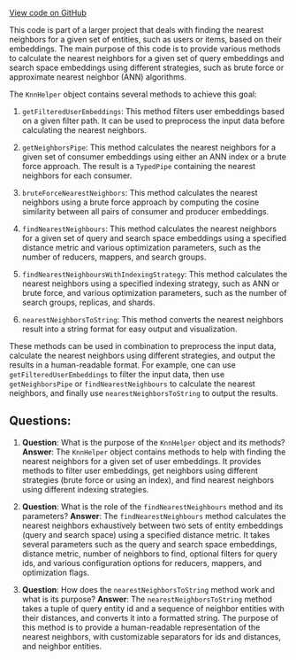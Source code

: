 [View code on GitHub](https://github.com/misbahsy/the-algorithm/ann/src/main/scala/com/twitter/ann/scalding/offline/KnnHelper.scala)

This code is part of a larger project that deals with finding the nearest neighbors for a given set of entities, such as users or items, based on their embeddings. The main purpose of this code is to provide various methods to calculate the nearest neighbors for a given set of query embeddings and search space embeddings using different strategies, such as brute force or approximate nearest neighbor (ANN) algorithms.

The `KnnHelper` object contains several methods to achieve this goal:

1. `getFilteredUserEmbeddings`: This method filters user embeddings based on a given filter path. It can be used to preprocess the input data before calculating the nearest neighbors.

2. `getNeighborsPipe`: This method calculates the nearest neighbors for a given set of consumer embeddings using either an ANN index or a brute force approach. The result is a `TypedPipe` containing the nearest neighbors for each consumer.

3. `bruteForceNearestNeighbors`: This method calculates the nearest neighbors using a brute force approach by computing the cosine similarity between all pairs of consumer and producer embeddings.

4. `findNearestNeighbours`: This method calculates the nearest neighbors for a given set of query and search space embeddings using a specified distance metric and various optimization parameters, such as the number of reducers, mappers, and search groups.

5. `findNearestNeighboursWithIndexingStrategy`: This method calculates the nearest neighbors using a specified indexing strategy, such as ANN or brute force, and various optimization parameters, such as the number of search groups, replicas, and shards.

6. `nearestNeighborsToString`: This method converts the nearest neighbors result into a string format for easy output and visualization.

These methods can be used in combination to preprocess the input data, calculate the nearest neighbors using different strategies, and output the results in a human-readable format. For example, one can use `getFilteredUserEmbeddings` to filter the input data, then use `getNeighborsPipe` or `findNearestNeighbours` to calculate the nearest neighbors, and finally use `nearestNeighborsToString` to output the results.
## Questions: 
 1. **Question**: What is the purpose of the `KnnHelper` object and its methods?
   **Answer**: The `KnnHelper` object contains methods to help with finding the nearest neighbors for a given set of user embeddings. It provides methods to filter user embeddings, get neighbors using different strategies (brute force or using an index), and find nearest neighbors using different indexing strategies.

2. **Question**: What is the role of the `findNearestNeighbours` method and its parameters?
   **Answer**: The `findNearestNeighbours` method calculates the nearest neighbors exhaustively between two sets of entity embeddings (query and search space) using a specified distance metric. It takes several parameters such as the query and search space embeddings, distance metric, number of neighbors to find, optional filters for query ids, and various configuration options for reducers, mappers, and optimization flags.

3. **Question**: How does the `nearestNeighborsToString` method work and what is its purpose?
   **Answer**: The `nearestNeighborsToString` method takes a tuple of query entity id and a sequence of neighbor entities with their distances, and converts it into a formatted string. The purpose of this method is to provide a human-readable representation of the nearest neighbors, with customizable separators for ids and distances, and neighbor entities.